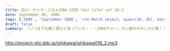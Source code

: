 ```yaml
---
title: 石川・ホンマ・ぶるんのBe-SIDE Your Life! vol.18-2
date: September 06, 2006
tags: ['2006', 'September 2006', '<re.Match object; span=(30, 36), match='vol.18'>']
draft: false
summary: 『いつまでも続く夏だと思っていた・・・2006サマー』オレ達の今のこの心情！？純情な感情をどう表現したらよいのか！？そんなトークが、オフマイクでは繰り出される．．．複調整室にも、よどんだ空気がなぜか流れ続けている。↑こういう状況って、30歳前後の独身貴族たちに起こりうるリアルなシチュエーションであり、社会学的にみても非常に貴重なプログラムであると言えよう。ためいきが多めです。NAMAE
---
```


http://project-phi.ddo.jp/ishikawa/ishikawa018_2.mp3

